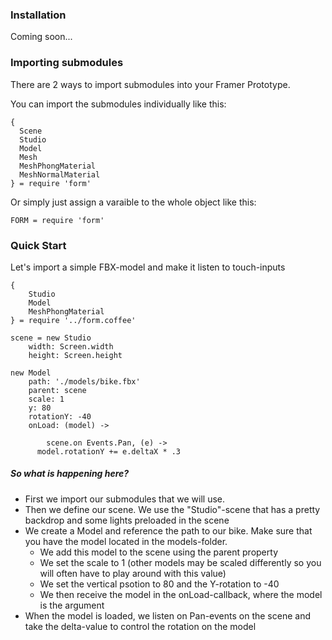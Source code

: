 ### Installation

Coming soon...

### Importing submodules

There are 2 ways to import submodules into your Framer Prototype.

You can import the submodules individually like this:
```
{
  Scene 
  Studio 
  Model 
  Mesh
  MeshPhongMaterial
  MeshNormalMaterial
} = require 'form'
```

Or simply just assign a varaible to the whole object like this:

```
FORM = require 'form'
```

### Quick Start

Let's import a simple FBX-model and make it listen to touch-inputs

```
{
	Studio 
	Model 
	MeshPhongMaterial
} = require '../form.coffee'

scene = new Studio
	width: Screen.width
	height: Screen.height

new Model
	path: './models/bike.fbx'
	parent: scene
	scale: 1
	y: 80
	rotationY: -40
	onLoad: (model) ->

		scene.on Events.Pan, (e) ->
      model.rotationY += e.deltaX * .3
```

##### So what is happening here?
- First we import our submodules that we will use.
- Then we define our scene. We use the "Studio"-scene that has a pretty backdrop and some lights preloaded in the scene
- We create a Model and reference the path to our bike. Make sure that you have the model located in the models-folder.
  - We add this model to the scene using the parent property
  - We set the scale to 1 (other models may be scaled differently so you will often have to play around with this value)
  - We set the vertical psotion to 80 and the Y-rotation to -40
  - We then receive the model in the onLoad-callback, where the model is the argument
- When the model is loaded, we listen on Pan-events on the scene and take the delta-value to control the rotation on the model
